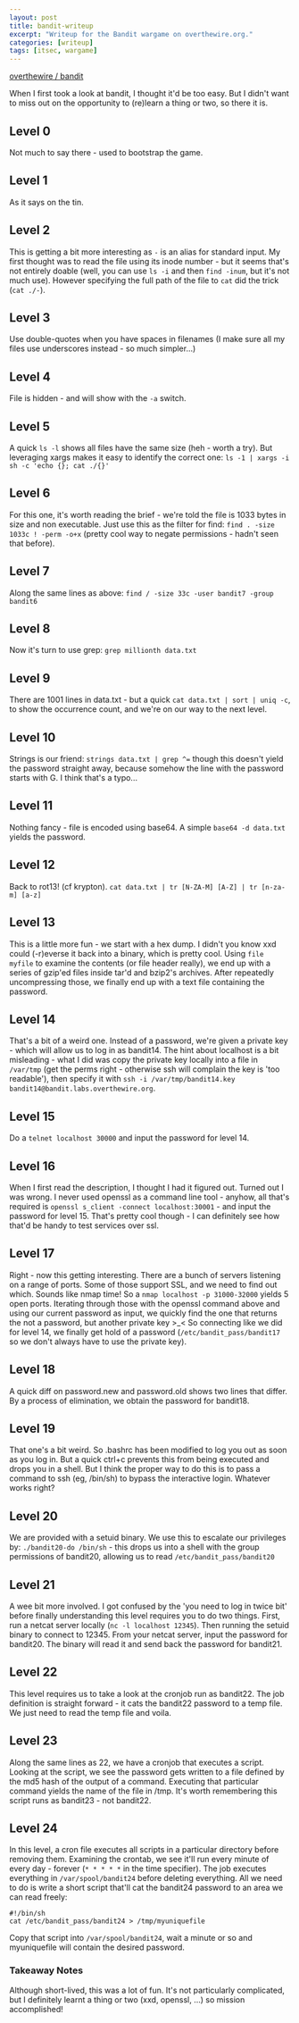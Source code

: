 ```yaml
---
layout: post
title: bandit-writeup
excerpt: "Writeup for the Bandit wargame on overthewire.org."
categories: [writeup]
tags: [itsec, wargame]
---
```


[overthewire / bandit](http://www.overthewire.org/wargames/bandit/)

When I first took a look at bandit, I thought it'd be too easy. But I didn't want to miss out on the opportunity to (re)learn a thing or two, so there it is.

## Level 0 ##

Not much to say there - used to bootstrap the game.

## Level 1 ##

As it says on the tin.

## Level 2 ##

This is getting a bit more interesting as `-` is an alias for standard input. My first thought was to read the file using its inode number - but it seems that's not entirely doable (well, you can use `ls -i` and then `find -inum`, but it's not much use). However specifying the full path of the file to `cat` did the trick (`cat ./-`).

## Level 3 ##

Use double-quotes when you have spaces in filenames (I make sure all my files use underscores instead - so much simpler...)

## Level 4 ##

File is hidden - and will show with the `-a` switch.

## Level 5 ##

A quick `ls -l` shows all files have the same size (heh - worth a try). But leveraging xargs makes it easy to identify the correct one: `ls -1 | xargs -i sh -c 'echo {}; cat ./{}'`

## Level 6 ##

For this one, it's worth reading the brief - we're told the file is 1033 bytes in size and non executable. Just use this as the filter for find: `find . -size 1033c ! -perm -o+x` (pretty cool way to negate permissions - hadn't seen that before).

## Level 7 ##

Along the same lines as above: `find / -size 33c -user bandit7 -group bandit6`

## Level 8 ##

Now it's turn to use grep: `grep millionth data.txt`

## Level 9 ##

There are 1001 lines in data.txt - but a quick `cat data.txt | sort | uniq -c`, to show the occurrence count, and we're on our way to the next level.

## Level 10 ##

Strings is our friend: `strings data.txt | grep ^=` though this doesn't yield the password straight away, because somehow the line with the password starts with G. I think that's a typo...

## Level 11 ##

Nothing fancy - file is encoded using base64. A simple `base64 -d data.txt` yields the password.

## Level 12 ##

Back to rot13! (cf krypton). `cat data.txt | tr [N-ZA-M] [A-Z] | tr [n-za-m] [a-z]`

## Level 13 ##

This is a little more fun - we start with a hex dump. I didn't you know xxd could (-r)everse it back into a binary, which is pretty cool. Using `file myfile` to examine the contents (or file header really), we end up with a series of gzip'ed files inside tar'd and bzip2's archives. After repeatedly uncompressing those, we finally end up with a text file containing the password.

## Level 14 ##

That's a bit of a weird one. Instead of a password, we're given a private key - which will allow us to log in as bandit14. The hint about localhost is a bit misleading - what I did was copy the private key locally into a file in `/var/tmp` (get the perms right - otherwise ssh will complain the key is 'too readable'), then specify it with `ssh -i /var/tmp/bandit14.key bandit14@bandit.labs.overthewire.org`.

## Level 15 ##

Do a `telnet localhost 30000` and input the password for level 14.

## Level 16 ##

When I first read the description, I thought I had it figured out. Turned out I was wrong. I never used openssl as a command line tool - anyhow, all that's required is `openssl s_client -connect localhost:30001` - and input the password for level 15. That's pretty cool though - I can definitely see how that'd be handy to test services over ssl.

## Level 17 ##

Right - now this getting interesting. There are a bunch of servers listening on a range of ports. Some of those support SSL, and we need to find out which. Sounds like nmap time!
So a `nmap localhost -p 31000-32000` yields 5 open ports. Iterating through those with the openssl command above and using our current password as input, we quickly find the one that returns the not a password, but another private key >_< So connecting like we did for level 14, we finally get hold of a password (`/etc/bandit_pass/bandit17` so we don't always have to use the private key).

## Level 18 ##

A quick diff on password.new and password.old shows two lines that differ. By a process of elimination, we obtain the password for bandit18.

## Level 19 ##

That one's a bit weird. So .bashrc has been modified to log you out as soon as you log in. But a quick ctrl+c prevents this from being executed and drops you in a shell. But I think the proper way to do this is to pass a command to ssh (eg, /bin/sh) to bypass the interactive login. Whatever works right?

## Level 20 ##

We are provided with a setuid binary. We use this to escalate our privileges by: `./bandit20-do /bin/sh` - this drops us into a shell with the group permissions of bandit20, allowing us to read `/etc/bandit_pass/bandit20`

## Level 21 ##

A wee bit more involved. I got confused by the 'you need to log in twice bit' before finally understanding this level requires you to do two things. First, run a netcat server locally (`nc -l localhost 12345`). Then running the setuid binary to connect to 12345. From your netcat server, input the password for bandit20. The binary will read it and send back the password for bandit21.

## Level 22 ##

This level requires us to take a look at the cronjob run as bandit22. The job definition is straight forward - it cats the bandit22 password to a temp file. We just need to read the temp file and voila.

## Level 23 ##

Along the same lines as 22, we have a cronjob that executes a script. Looking at the script, we see the password gets written to a file defined by the md5 hash of the output of a command. Executing that particular command yields the name of the file in /tmp. It's worth remembering this script runs as bandit23 - not bandit22.

## Level 24 ##

In this level, a cron file executes all scripts in a particular directory before removing them. Examining the crontab, we see it'll run every minute of every day - forever (`* * * * *` in the time specifier). The job executes everything in `/var/spool/bandit24` before deleting everything. All we need to do is write a short script that'll cat the bandit24 password to an area we can read freely:

    #!/bin/sh
    cat /etc/bandit_pass/bandit24 > /tmp/myuniquefile

Copy that script into `/var/spool/bandit24`, wait a minute or so and myuniquefile will contain the desired password.


### Takeaway Notes ###

Although short-lived, this was a lot of fun. It's not particularly complicated, but I definitely learnt a thing or two (xxd, openssl, ...) so mission accomplished!


